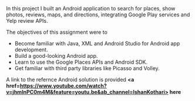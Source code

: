 In this project I built an Android application to search for places, show photos, reviews, maps, and directions, integrating Google Play services and Yelp review APIs.

The objectives of this assignment were to
<ul>
<li> Become familiar with Java, XML and Android Studio for Android app development. </li>
<li> Build a good-looking Android app. </li>
<li> Learn to use the Google Places APIs and Android SDK. </li>
<li> Get familiar with third party libraries like Picasso and Volley.</li>
</ul>

A link to the refernce Android solution is provided <b> <a href=https://www.youtube.com/watch?v=jhmInPC0m4M&feature=youtu.be&ab_channel=IshanKothari> here </a></b>
